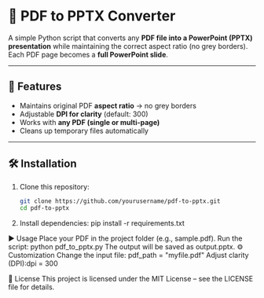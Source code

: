 # 📄 PDF to PPTX Converter

A simple Python script that converts any **PDF file into a PowerPoint (PPTX) presentation** while maintaining the correct aspect ratio (no grey borders).  
Each PDF page becomes a **full PowerPoint slide**.

---

## 🚀 Features
- Maintains original PDF **aspect ratio** → no grey borders  
- Adjustable **DPI for clarity** (default: 300)  
- Works with **any PDF (single or multi-page)**  
- Cleans up temporary files automatically  

---

## 🛠️ Installation

1. Clone this repository:
   ```bash
   git clone https://github.com/yourusername/pdf-to-pptx.git
   cd pdf-to-pptx
2. Install dependencies:
   pip install -r requirements.txt

▶️ Usage
Place your PDF in the project folder (e.g., sample.pdf).
Run the script:
python pdf_to_pptx.py
The output will be saved as output.pptx.
⚙️ Customization
Change the input file:
pdf_path = "myfile.pdf"
Adjust clarity (DPI):dpi = 300


📜 License This project is licensed under the MIT License – see the LICENSE file for details.
